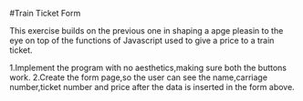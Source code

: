 #Train Ticket Form

This exercise builds on the previous one in shaping a apge pleasin to the eye on top
of the functions of Javascript used to give a price to a train ticket.

1.Implement the program with no aesthetics,making sure both the buttons work.
2.Create the form page,so the user can see the name,carriage number,ticket number and price
after the data is inserted in the form above.